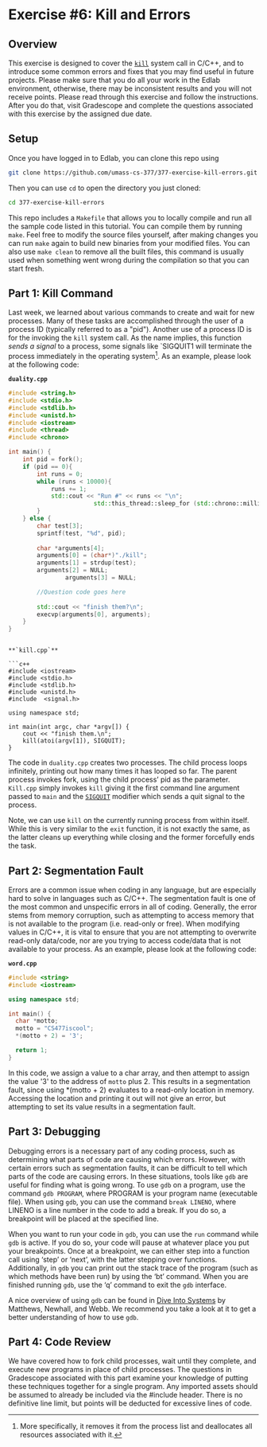 # Exercise #6: Kill and Errors

## Overview

This exercise is designed to cover the [`kill`](https://man7.org/linux/man-pages/man2/kill.2.html) system call in C/C++, and to introduce some common errors and fixes that you may find useful in future projects. Please make sure that you do all your work in the Edlab environment, otherwise, there may be inconsistent results and you will not receive points. Please read through this exercise and follow the instructions. After you do that, visit Gradescope and complete the questions associated with this exercise by the assigned due date.

## Setup

Once you have logged in to Edlab, you can clone this repo using

```bash
git clone https://github.com/umass-cs-377/377-exercise-kill-errors.git
```

Then you can use `cd` to open the directory you just cloned:

```bash
cd 377-exercise-kill-errors
```

This repo includes a `Makefile` that allows you to locally compile and run all the sample code listed in this tutorial. You can compile them by running `make`. Feel free to modify the source files yourself, after making changes you can run `make` again to build new binaries from your modified files. You can also use `make clean` to remove all the built files, this command is usually used when something went wrong during the compilation so that you can start fresh.

## Part 1: Kill Command

Last week, we learned about various commands to create and wait for new processes. Many of these tasks are accomplished through the user of a process ID (typically referred to as a "pid"). Another use of a process ID is for the invoking the `kill` system call. As the name implies, this function _sends a signal_ to a process, some signals like `SIGQUIT1 will terminate the process immediately in the operating system[^1]. As an example, please look at the following code:

[^1]: More specifically, it removes it from the process list and deallocates all resources associated with it.

**`duality.cpp`**

```c++
#include <string.h>
#include <stdio.h>
#include <stdlib.h>
#include <unistd.h>
#include <iostream>
#include <thread>
#include <chrono>

int main() {
	int pid = fork();
	if (pid == 0){
		int runs = 0;
		while (runs < 10000){
			runs += 1;
			std::cout << "Run #" << runs << "\n";
                        std::this_thread::sleep_for (std::chrono::milliseconds(1));
		}
	} else {
		char test[3];
		sprintf(test, "%d", pid);
	
		char *arguments[4];
		arguments[0] = (char*)"./kill";
		arguments[1] = strdup(test);
		arguments[2] = NULL;
                arguments[3] = NULL;

		//Question code goes here
	
		std::cout << "finish them?\n";
		execvp(arguments[0], arguments);
	}
}	

```
```

**`kill.cpp`**

```c++
#include <iostream>
#include <stdio.h>
#include <stdlib.h>
#include <unistd.h>
#include  <signal.h>

using namespace std;

int main(int argc, char *argv[]) {
	cout << "finish them.\n";
	kill(atoi(argv[1]), SIGQUIT);
}
```

The code in `duality.cpp` creates two processes. The child process loops infinitely, printing out how many times it has looped so far. The parent process invokes fork, using the child process’ pid as the parameter. `Kill.cpp` simply invokes `kill` giving it the first command line argument passed to `main` and the [`SIGQUIT`](https://www.gnu.org/software/libc/manual/html_node/Termination-Signals.html#:~:text=The%20SIGQUIT%20signal%20is%20similar,%E2%80%9Cdetected%E2%80%9D%20by%20the%20user.) modifier which sends a quit signal to the process.

Note, we can use `kill` on the currently running process from within itself. While this is very similar to the `exit` function, it is not exactly the same, as the latter cleans up everything while closing and the former forcefully ends the task.

## Part 2: Segmentation Fault

Errors are a common issue when coding in any language, but are especially hard to solve in languages such as C/C++. The segmentation fault is one of the most common and unspecific errors in all of coding. Generally, the error stems from memory corruption, such as attempting to access memory that is not available to the program (i.e. read-only or free). When modifying values in C/C++, it is vital to ensure that you are not attempting to overwrite read-only data/code, nor are you trying to access code/data that is not available to your process. As an example, please look at the following code:

**`word.cpp`**

```c++
#include <string>
#include <iostream>

using namespace std;

int main() {
  char *motto;
  motto = "CS477iscool";
  *(motto + 2) = '3';

  return 1;
}
```

In this code, we assign a value to a char array, and then attempt to assign the value '3' to the address of `motto` plus 2. This results in a segmentation fault, since using \*(motto + 2) evaluates to a read-only location in memory. Accessing the location and printing it out will not give an error, but attempting to set its value results in a segmentation fault.

## Part 3: Debugging

Debugging errors is a necessary part of any coding process, such as determining what parts of code are causing which errors. However, with certain errors such as segmentation faults, it can be difficult to tell which parts of the code are causing errors. In these situations, tools like `gdb` are useful for finding what is going wrong. To use `gdb` on a program, use the command `gdb PROGRAM`, where PROGRAM is your program name (executable file). When using `gdb`, you can use the command `break LINENO`, where LINENO is a line number in the code to add a break. If you do so, a breakpoint will be placed at the specified line.

When you want to run your code in `gdb`, you can use the `run` command while `gdb` is active. If you do so, your code will pause at whatever place you put your breakpoints. Once at a breakpoint, we can either step into a function call using ‘step’ or ‘next’, with the latter stepping over functions. Additionally, in `gdb` you can print out the stack trace of the program (such as which methods have been run) by using the ‘bt’ command. When you are finished running `gdb`, use the ‘q’ command to exit the `gdb` interface.

A nice overview of using `gdb` can be found in [Dive Into Systems](https://diveintosystems.org/book/C3-C_debug/gdb.html) by Matthews, Newhall, and Webb. We recommend you take a look at it to get a better understanding of how to use `gdb`.

## Part 4: Code Review

We have covered how to fork child processes, wait until they complete, and execute new programs in place of child processes. The questions in Gradescope associated with this part examine your knowledge of putting these techniques together for a single program. Any imported assets should be assumed to already be included via the #include header. There is no definitive line limit, but points will be deducted for excessive lines of code.
